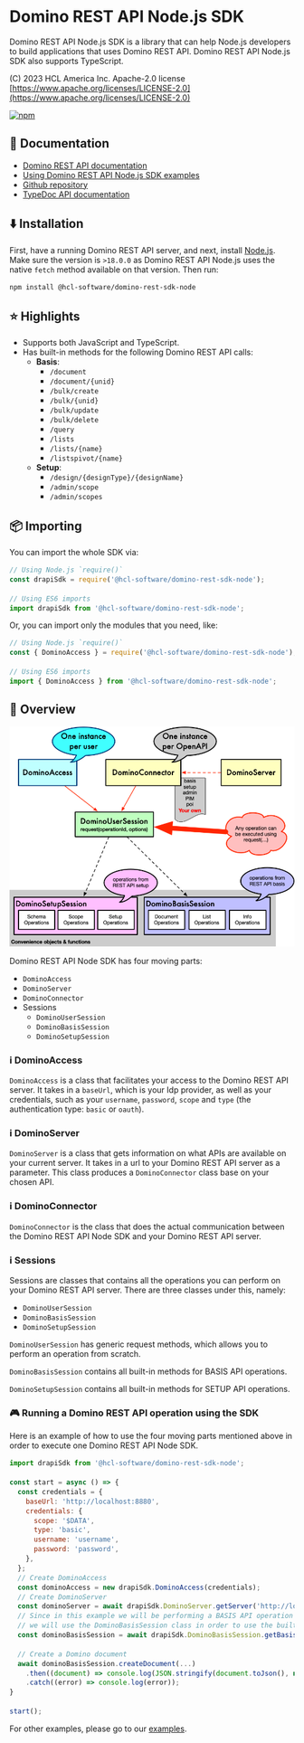# Domino REST API Node.js SDK

Domino REST API Node.js SDK is a library that can help Node.js developers to build applications that uses Domino REST API. Domino REST API Node.js SDK also supports TypeScript.

(C) 2023 HCL America Inc. Apache-2.0 license [https://www.apache.org/licenses/LICENSE-2.0](https://www.apache.org/licenses/LICENSE-2.0)

[![npm](https://nodei.co/npm/@hcl-software/domino-rest-sdk-node.png)](https://www.npmjs.com/package/@hcl-software/domino-rest-sdk-node)

## 📔 Documentation

- [Domino REST API documentation](https://opensource.hcltechsw.com/Domino-rest-api/index.html)
- [Using Domino REST API Node.js SDK examples](https://github.com/HCL-TECH-SOFTWARE/domino-rest-sdk-node/tree/main/samples)
- [Github repository](https://github.com/HCL-TECH-SOFTWARE/domino-rest-sdk-node)
- [TypeDoc API documentation](https://opensource.hcltechsw.com/domino-rest-sdk-node/)

## ⬇️ Installation

First, have a running Domino REST API server, and next, install [Node.js](https://nodejs.org/en). Make sure the version is `>18.0.0` as Domino REST API Node.js uses the native `fetch` method available on that version. Then run:

```sh
npm install @hcl-software/domino-rest-sdk-node
```

## ⭐ Highlights

- Supports both JavaScript and TypeScript.
- Has built-in methods for the following Domino REST API calls:
  - **Basis**:
    - `/document`
    - `/document/{unid}`
    - `/bulk/create`
    - `/bulk/{unid}`
    - `/bulk/update`
    - `/bulk/delete`
    - `/query`
    - `/lists`
    - `/lists/{name}`
    - `/listspivot/{name}`
  - **Setup**:
    - `/design/{designType}/{designName}`
    - `/admin/scope`
    - `/admin/scopes`

## 📦 Importing

You can import the whole SDK via:

```javascript
// Using Node.js `require()`
const drapiSdk = require('@hcl-software/domino-rest-sdk-node');

// Using ES6 imports
import drapiSdk from '@hcl-software/domino-rest-sdk-node';
```

Or, you can import only the modules that you need, like:

```javascript
// Using Node.js `require()`
const { DominoAccess } = require('@hcl-software/domino-rest-sdk-node');

// Using ES6 imports
import { DominoAccess } from '@hcl-software/domino-rest-sdk-node';
```

## 🔬 Overview

![Domino REST API Node SDK Model](/docs/sdk-model.png)

Domino REST API Node SDK has four moving parts:

- `DominoAccess`
- `DominoServer`
- `DominoConnector`
- Sessions
  - `DominoUserSession`
  - `DominoBasisSession`
  - `DominoSetupSession`

### ℹ️ DominoAccess

`DominoAccess` is a class that facilitates your access to the Domino REST API server. It takes in a `baseUrl`, which is your Idp provider, as well as your credentials, such as your `username`, `password`, `scope` and `type` (the authentication type: `basic` or `oauth`).

### ℹ️ DominoServer

`DominoServer` is a class that gets information on what APIs are available on your current server. It takes in a url to your Domino REST API server as a parameter. This class produces a `DominoConnector` class base on your chosen API.

### ℹ️ DominoConnector

`DominoConnector` is the class that does the actual communication between the Domino REST API Node SDK and your Domino REST API server.

### ℹ️ Sessions

Sessions are classes that contains all the operations you can perform on your Domino REST API server. There are three classes under this, namely:

- `DominoUserSession`
- `DominoBasisSession`
- `DominoSetupSession`

`DominoUserSession` has generic request methods, which allows you to perform an operation from scratch.

`DominoBasisSession` contains all built-in methods for BASIS API operations.

`DominoSetupSession` contains all built-in methods for SETUP API operations.

### 🎮 Running a Domino REST API operation using the SDK

Here is an example of how to use the four moving parts mentioned above in order to execute one Domino REST API Node SDK.

```javascript
import drapiSdk from '@hcl-software/domino-rest-sdk-node';

const start = async () => {
  const credentials = {
    baseUrl: 'http://localhost:8880',
    credentials: {
      scope: '$DATA',
      type: 'basic',
      username: 'username',
      password: 'password',
    },
  };
  // Create DominoAccess
  const dominoAccess = new drapiSdk.DominoAccess(credentials);
  // Create DominoServer
  const dominoServer = await drapiSdk.DominoServer.getServer('http://localhost:8880');
  // Since in this example we will be performing a BASIS API operation (createDocument),
  // we will use the DominoBasisSession class in order to use the built-in createDocument method.
  const dominoBasisSession = await drapiSdk.DominoBasisSession.getBasisSession(dominoAccess, dominoServer);

  // Create a Domino document
  await dominoBasisSession.createDocument(...)
    .then((document) => console.log(JSON.stringify(document.toJson(), null, 2)))
    .catch((error) => console.log(error));
}

start();
```

For other examples, please go to our [examples](/samples/Tutorials%20on%20Domino%20Operations/).
